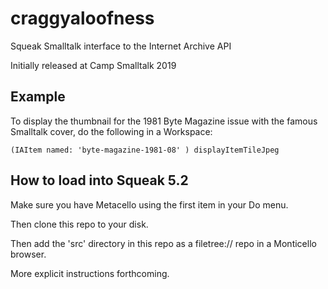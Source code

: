 # craggyaloofness
Squeak Smalltalk interface to the Internet Archive API

Initially released at Camp Smalltalk 2019

## Example

To display the thumbnail for the 1981 Byte Magazine issue with the famous Smalltalk cover, do the following in a Workspace:

`(IAItem named: 'byte-magazine-1981-08' ) displayItemTileJpeg`

## How to load into Squeak 5.2

Make sure you have Metacello using the first item in your Do menu.

Then clone this repo to your disk.

Then add the 'src' directory in this repo as a filetree:// repo in a Monticello browser.

More explicit instructions forthcoming.
